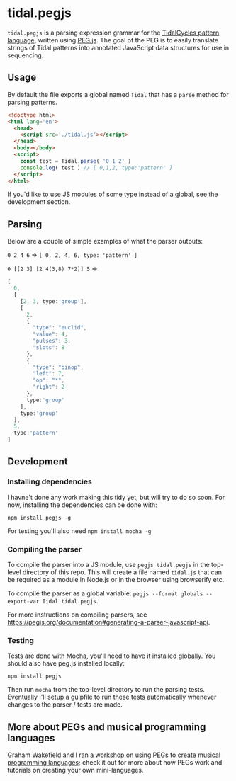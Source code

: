 # tidal.pegjs

`tidal.pegjs` is a parsing expression grammar for the [TidalCycles pattern language](https://tidalcycles.org/patterns.html), written using [PEG.js](http://pegjs.org). The goal of the PEG is to easily translate strings of Tidal patterns into annotated JavaScript data structures for use in sequencing.

## Usage
By default the file exports a global named `Tidal` that has a `parse` method for parsing patterns.

```html
<!doctype html>
<html lang='en'>
  <head>
    <script src='./tidal.js'></script>
  </head>
  <body></body>
  <script>
    const test = Tidal.parse( '0 1 2' )
    console.log( test ) // [ 0,1,2, type:'pattern' ]
  </script>
</html>
```

If you'd like to use JS modules of some type instead of a global, see the development section.

## Parsing
Below are a couple of simple examples of what the parser outputs:

`0 2 4 6` => `[ 0, 2, 4, 6, type: 'pattern' ]`

`0 [[2 3] [2 4(3,8) 7*2]] 5` =>

```js
[
  0, 
  [
    [2, 3, type:'group'],
    [
      2, 
      {
        "type": "euclid",
        "value": 4,
        "pulses": 3,
        "slots": 8
      }, 
      {
        "type": "binop",
        "left": 7,
        "op": "*",
        "right": 2
      },
      type:'group'
    ],
    type:'group'
  ], 
  5,
  type:'pattern'
]

```

## Development

### Installing dependencies
I havne't done any work making this tidy yet, but will try to do so soon. For now, installing the dependencies can be done with:

```
npm install pegjs -g
```

For testing you'll also need `npm install mocha -g`

### Compiling the parser

To compile the parser into a JS module, use `pegjs tidal.pegjs` in the top-level directory of this repo. This will create a file named `tidal.js` that can be required as a module in Node.js or in the browser using browserify etc.

To compile the parser as a global variable: `pegjs --format globals --export-var Tidal tidal.pegjs`.

For more instructions on compiling parsers, see https://pegjs.org/documentation#generating-a-parser-javascript-api.

### Testing

Tests are done with Mocha, you'll need to have it installed globally. You should also have peg.js installed locally:

`npm install pegjs`

Then run `mocha` from the top-level directory to run the parsing tests. Eventually I'll setup a gulpfile to run these tests automatically whenever changes to the parser / tests are made.

## More about PEGs and musical programming languages
Graham Wakefield and I ran [a workshop on using PEGs to create musical programming languages](http://worldmaking.github.io/workshop_nime_2017/); check it out for more about how PEGs work and tutorials on creating your own mini-languages.
